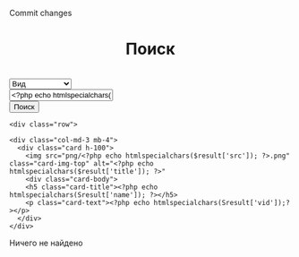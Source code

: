 Commit changes<div class="container my-5"> 
  <center><h1>Поиск </h1></center> <br>
  <form method="POST" action="" class="mb-5">
    <div class="row">
      <div class="col-md-4">
        <select name="searchType" class="form-select" required>
          <option value="">Вид</option>
          <option value="attrakcion" <?php if ($searchType 'attrakcion') echo 'selected'; ?>>Аттракционы</option>
        </select>
  </div>
  <div class="col-md-6">
  <input type="text" name="searchQuery" class="form-control" placeholder=" название" value="<?php echo htmlspecialchars($searchQuery); ?>" require>
  </div>
  <div class="col-md-2">
  <button type="submit" class="btn btn-primary w-100">Поиск</button>
  </div>
  </div>
  </form>

  <?php if (!empty($searchResults)): ?>
    <div class="row">

  <?php foreach ($searchResults as $result): ?>
    <div class="col-md-3 mb-4"> 
      <div class="card h-100">
        <img src="png/<?php echo htmlspecialchars($result['src']); ?>.png" class="card-img-top" alt="<?php echo htmlspecialchars($result['title']); ?>"
        <div class="card-body">
        <h5 class="card-title"><?php echo htmlspecialchars(Sresult['name']); ?></h5>
        <p class="card-text"><?php echo htmlspecialchars(Sresult['vid']);?></p>
      </div>
    </div>
  </div>

  <?php endforeach; ?>
  </div>
  <?php elseif ($_SERVER['REQUEST_METHOD'] == "POST"): ?>
    <div class-"alert alert-warning" role-"alert">
         Ничего не найдено 
      </div>
  <?php endif; ?>
  </diy>
